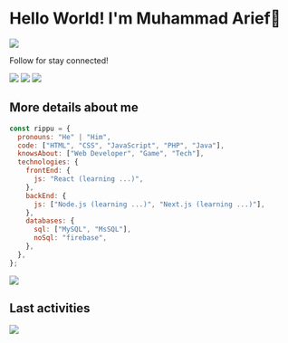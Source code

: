 # Hello World! I'm Muhammad Arief👋
<img src='https://readme-typing-svg.herokuapp.com?color=%2336BCF7&lines=A+gamer+and+loved+to+code.'>

<p>Follow for stay connected!</p>

<a href='http://linkedin.com/in/muhamad-arief-previasakti-suradi/'><img src='https://img.shields.io/badge/LinkedIn-0077B5?style=for-the-badge&&link=&logo=linkedin&logoColor=white'/></a>
<a href='https://github.com/itsmerifz/'><img src='https://img.shields.io/github/followers/itsmerifz.svg?style=for-the-badge&logo=github&logoColor=white'/></a>
<a href='https://itsmerifz.my.id'><img src='https://img.shields.io/badge/website-gray?style=for-the-badge&logo=Google-Chrome&logoColor=white'/></a>


## More details about me
```javascript
const rippu = {
  pronouns: "He" | "Him",
  code: ["HTML", "CSS", "JavaScript", "PHP", "Java"],
  knowsAbout: ["Web Developer", "Game", "Tech"],
  technologies: {
    frontEnd: {
      js: "React (learning ...)",
    },
    backEnd: {
      js: ["Node.js (learning ...)", "Next.js (learning ...)"],
    },
    databases: {
      sql: ["MySQL", "MsSQL"],
      noSql: "firebase",
    },
  },
};
```

<img src='https://github-readme-stats.vercel.app/api?username=itsmerifz&theme=dark&hide=issues&show_icons=true'/>
<!-- <img src='https://github-readme-stats.vercel.app/api/top-langs/?username=itsmerifz&theme=dark'/> -->

## Last activities
<img src="https://github-readme-stats.vercel.app/api/wakatime?username=itsmerifz">
